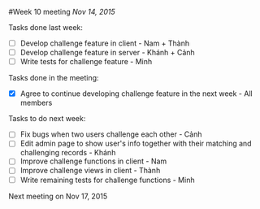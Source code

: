 #Week 10 meeting
*Nov 14, 2015*

Tasks done last week:
 - [ ] Develop challenge feature in client - Nam + Thành
 - [ ] Develop challenge feature in server - Khánh + Cảnh
 - [ ] Write tests for challenge feature - Minh

Tasks done in the meeting:
 - [x] Agree to continue developing challenge feature in the next week - All members

Tasks to do next week:
 - [ ] Fix bugs when two users challenge each other - Cảnh
 - [ ] Edit admin page to show user's info together with their matching and challenging records - Khánh
 - [ ] Improve challenge functions in client - Nam
 - [ ] Improve challenge views in client - Thành
 - [ ] Write remaining tests for challenge functions - Minh

Next meeting on Nov 17, 2015
